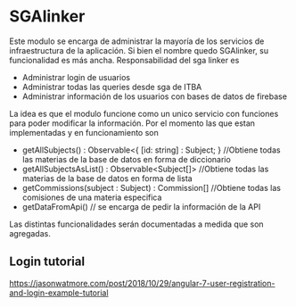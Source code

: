 # SGAlinker

Este modulo se encarga de administrar la mayoría de los servicios de infraestructura de la aplicación. Si bien el nombre quedo SGAlinker, su funcionalidad es más ancha. Responsabilidad del sga linker es

- Administrar login de usuarios
- Administrar todas las queries desde sga de ITBA
- Administrar información de los usuarios con bases de datos de firebase

La idea es que el modulo funcione como un unico servicio con funciones para poder modificar la información. Por el momento las que estan implementadas y en funcionamiento son 
- getAllSubjects() :  Observable<{ [id: string] : Subject; } //Obtiene todas las materias de la base de datos en forma de diccionario
- getAllSubjectsAsList() : Observable<Subject[]> //Obtiene todas las materias de la base de datos en forma de lista
- getCommissions(subject : Subject) : Commission[] //Obtiene todas las comisiones de una materia especifica
- getDataFromApi() // se encarga de pedir la información de la API

Las distintas funcionalidades serán documentadas a medida que son agregadas.

## Login tutorial
<https://jasonwatmore.com/post/2018/10/29/angular-7-user-registration-and-login-example-tutorial>
